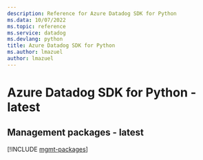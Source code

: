 ```yaml
---
description: Reference for Azure Datadog SDK for Python
ms.data: 10/07/2022
ms.topic: reference
ms.service: datadog
ms.devlang: python
title: Azure Datadog SDK for Python
ms.author: lmazuel
author: lmazuel
---
```

# Azure Datadog SDK for Python - latest

## Management packages - latest
[!INCLUDE [mgmt-packages](datadog-mgmt-index.md)]